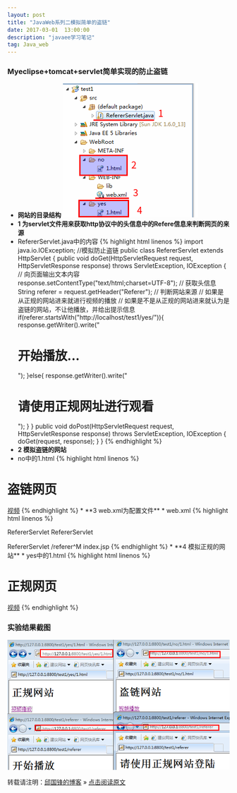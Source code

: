 ```yaml
---
layout: post
title: "JavaWeb系列二模拟简单的盗链"
date: 2017-03-01  13:00:00
description: "javaee学习笔记"
tag: Java_web 
---
```


### Myeclipse+tomcat+servlet简单实现的防止盗链
* **网站的目录结构**
![网站的目录结构](/assets/active_images/javaweb/2/1.png)
* **1 为servlet文件用来获取http协议中的头信息中的Refere信息来判断网页的来源**
* RefererServlet.java中的内容
{% highlight html linenos %}
import java.io.IOException;
//模拟防止盗链
public class RefererServlet extends HttpServlet {
	public void doGet(HttpServletRequest request, HttpServletResponse response)
			throws ServletException, IOException {
		// 向页面输出文本内容
		response.setContentType("text/html;charset=UTF-8");
		// 获取头信息
		String referer = request.getHeader("Referer");
		// 判断网站来源
		// 如果是从正规的网站进来就进行视频的播放
		// 如果是不是从正规的网站进来就认为是盗链的网站，不让他播放，并给出提示信息
		if(referer.startsWith("http://localhost/test1/yes/")){
			response.getWriter().write("<h1>开始播放...</h1>");
		}else{
			response.getWriter().write("<h1>请使用正规网址进行观看</h1>");
		}
	}
	public void doPost(HttpServletRequest request, HttpServletResponse response)
			throws ServletException, IOException {
		doGet(request, response);
	}
}
{% endhighlight %}
* **2 模拟盗链的网站**
* no中的1.html
{% highlight html linenos %}
<!DOCTYPE HTML>
<html>
<head>
    <meta charset=UTF-8>    
    <title>模拟简单的防盗链---no</title>
</head>
<body>
    <h1>盗链网页</h1>
    <a href="/test1/referer">视频</a>
</body>
</html>
{% endhighlight %}
* **3 web.xml为配置文件**
* web.xml
{% highlight html linenos %}

<?xml version="1.0" encoding="UTF-8"?>
<web-app version="2.5" 
        xmlns="http://java.sun.com/xml/ns/javaee" 
        xmlns:xsi="http://www.w3.org/2001/XMLSchema-instance" 
        xsi:schemaLocation="http://java.sun.com/xml/ns/javaee 
        http://java.sun.com/xml/ns/javaee/web-app_2_5.xsd">
  <display-name></display-name>
  <servlet>
    <servlet-name>RefererServlet</servlet-name>
    <servlet-class>RefererServlet</servlet-class>
  </servlet>

  <servlet-mapping>
    <servlet-name>RefererServlet</servlet-name>
    <url-pattern>/referer</url-pattern>^M
  </servlet-mapping>



  <welcome-file-list>
    <welcome-file>index.jsp</welcome-file>
  </welcome-file-list>
</web-app>
{% endhighlight %}
* **4 模拟正规的网站**
* yes中的1.html
{% highlight html linenos %}
<!DOCTYPE HTML>
<html>
<head>
    <meta charset=UTF-8>
    <title>模拟简单的防盗链---yes</title>
</head>
<body>
    <h1>正规网页</h1>
    <a href="/test1/referer">视频</a>
</body>
</html>
{% endhighlight %}

### 实验结果截图
![实验结果截图](/assets/active_images/javaweb/2/2.png)


转载请注明：[邱国锋的博客](http://qiuguofeng.com) » [点击阅读原文](http://qiuguofeng.com/2017/03/JavaWeb系列二模拟简单的盗链/)
